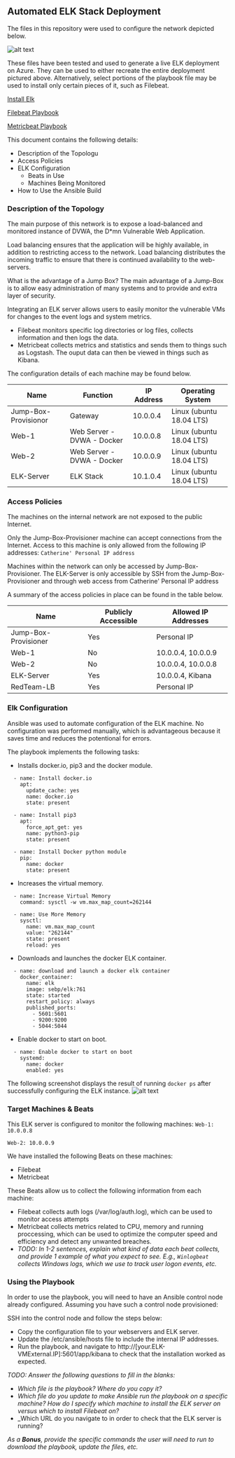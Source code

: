 ## Automated ELK Stack Deployment

The files in this repository were used to configure the network depicted below.

![alt text](https://github.com/clkeiser/Project-1-Cybersecurity/blob/main/Diagrams/RedTeam%20Network%20with%20ELK%20Stack.png)

These files have been tested and used to generate a live ELK deployment on Azure. They can be used to either recreate the 
entire deployment pictured above. Alternatively, select portions of the playbook file may be used to install only certain pieces of it, such as Filebeat.

  [Install Elk](https://github.com/clkeiser/Project-1-Cybersecurity/blob/main/Ansible/install-elk.yml)
 
  [Filebeat Playbook](https://github.com/clkeiser/Project-1-Cybersecurity/blob/main/Ansible/filebeat-playbook.yml)
  
  [Metricbeat Playbook](https://github.com/clkeiser/Project-1-Cybersecurity/blob/main/Ansible/metricbeat-playbook.yml)

This document contains the following details:
- Description of the Topologu
- Access Policies
- ELK Configuration
  - Beats in Use
  - Machines Being Monitored
- How to Use the Ansible Build


### Description of the Topology

The main purpose of this network is to expose a load-balanced and monitored instance of DVWA, the D*mn Vulnerable Web Application.

Load balancing ensures that the application will be highly available, in addition to restricting access to the network.
Load balancing distributes the incoming traffic to ensure that there is continued availability to the web-servers. 

What is the advantage of a Jump Box? The main advantage of a Jump-Box is to allow easy administration of many systems and to 
provide and extra layer of security.

Integrating an ELK server allows users to easily monitor the vulnerable VMs for changes to the event logs and system metrics.
- Filebeat monitors specific log directories or log files, collects information and then logs the data. 
- Metricbeat collects metrics and statistics and sends them to things such as Logstash. The ouput data can then be viewed in 
  things such as Kibana. 

The configuration details of each machine may be found below.

| Name                 | Function                   | IP Address | Operating System         |
|----------------------|----------------------------|------------|--------------------------|
| Jump-Box-Provisionor | Gateway                    | 10.0.0.4   | Linux (ubuntu 18.04 LTS) |
| Web-1                | Web Server - DVWA - Docker | 10.0.0.8   | Linux (ubuntu 18.04 LTS) |
| Web-2                | Web Server - DVWA - Docker | 10.0.0.9   | Linux (ubuntu 18.04 LTS) |
| ELK-Server           | ELK Stack                  | 10.1.0.4   | Linux (ubuntu 18.04 LTS) |

### Access Policies

The machines on the internal network are not exposed to the public Internet. 

Only the Jump-Box-Provisioner machine can accept connections from the Internet. Access to this machine is only allowed from the 
following IP addresses:
`Catherine' Personal IP address`

Machines within the network can only be accessed by Jump-Box-Provisioner.
The ELK-Server is only accessible by SSH from the Jump-Box-Provisioner and through web access from Catherine' Personal IP address

A summary of the access policies in place can be found in the table below.

| Name                 | Publicly Accessible | Allowed IP Addresses |
|----------------------|---------------------|----------------------|
| Jump-Box-Provisioner | Yes                 | Personal IP          |
| Web-1                | No                  | 10.0.0.4, 10.0.0.9   |
| Web-2                | No                  | 10.0.0.4, 10.0.0.8   |
| ELK-Server           | Yes                 | 10.0.0.4, Kibana     |
| RedTeam-LB           | Yes                 | Personal IP          |

### Elk Configuration

Ansible was used to automate configuration of the ELK machine. No configuration was performed manually, which is advantageous 
because it saves time and reduces the potentional for errors.  


The playbook implements the following tasks:
- Installs docker.io, pip3 and the docker module.
```  
  - name: Install docker.io
    apt:
      update_cache: yes
      name: docker.io
      state: present

  - name: Install pip3
    apt:
      force_apt_get: yes
      name: python3-pip
      state: present

  - name: Install Docker python module
    pip:
      name: docker
      state: present
```
- Increases the virtual memory.
```
  - name: Increase Virtual Memory
    command: sysctl -w vm.max_map_count=262144

  - name: Use More Memory
    sysctl:
      name: vm.max_map_count
      value: "262144"
      state: present
      reload: yes
```
- Downloads and launches the docker ELK container.
```
  - name: download and launch a docker elk container
    docker_container:
      name: elk
      image: sebp/elk:761
      state: started
      restart_policy: always
      published_ports:
        - 5601:5601
        - 9200:9200
        - 5044:5044
```
- Enable docker to start on boot.
```
  - name: Enable docker to start on boot
    systemd:
      name: docker
      enabled: yes
```
The following screenshot displays the result of running `docker ps` after successfully configuring the ELK instance.
![alt text](https://github.com/clkeiser/Project-1-Cybersecurity/blob/main/Diagrams/Images/ELK%20running.png)

### Target Machines & Beats
This ELK server is configured to monitor the following machines:
`Web-1: 10.0.0.8`

`Web-2: 10.0.0.9`

We have installed the following Beats on these machines:
- Filebeat
- Metricbeat

These Beats allow us to collect the following information from each machine:
- Filebeat collects auth logs (/var/log/auth.log), which can be used to monitor access attempts 
- Metricbeat collects metrics related to CPU, memory and running proccessing, which can be used to optimize the computer speed and efficiency and detect any unwanted breaches.
- _TODO: In 1-2 sentences, explain what kind of data each beat collects, and provide 1 example of what you expect to see. E.g., `Winlogbeat` collects Windows logs, which we use to track user logon events, etc._

### Using the Playbook
In order to use the playbook, you will need to have an Ansible control node already configured. Assuming you have such a control node provisioned: 

SSH into the control node and follow the steps below:
- Copy the configuration file to your webservers and ELK server.
- Update the /etc/ansible/hosts file to include the internal IP addresses.
- Run the playbook, and navigate to http://[your.ELK-VMExternal.IP]:5601/app/kibana to check that the installation worked as expected.

_TODO: Answer the following questions to fill in the blanks:_
- _Which file is the playbook? Where do you copy it?_
- _Which file do you update to make Ansible run the playbook on a specific machine? How do I specify which machine to install the ELK server on versus which to install Filebeat on?_
- _Which URL do you navigate to in order to check that the ELK server is running?

_As a **Bonus**, provide the specific commands the user will need to run to download the playbook, update the files, etc._
